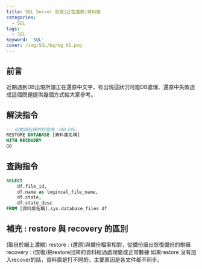 ```yaml
---
title: SQL Server 恢復[正在還原]資料庫
categories:
  - SQL
tags: 
  - SQL
keyword: 'SQL'
cover: /img/SQL/bg/bg_01.png
---
```


## 前言
近期遇到DB出現所謂正在還原中文字，有出現這狀況可能DB處理、還原中失敗造成這個問題提供幾個方式給大家參考。

## 解決指令

```sql
-- 切換資料庫的狀態為：ONLINE。
RESTORE DATABASE [資料庫名稱]
WITH RECOVERY
GO
```

## 查詢指令
```sql
SELECT
	df.file_id,
	df.name as logincal_file_name,
	df.state,
	df.state_desc
FROM [資料庫名稱].sys.database_files df
```

## 補充 : restore 與 recovery 的區別
(取自於網上濃縮)
restore  : (還原)與備份檔案相對，從備份讀出恢復備份的樹續
recovery : (恢復)把restore回來的資料經過處理變成正常數據
如果restore 沒有加入recover的話，資料庫是打不開的，主要原因是各文件都不同步。

